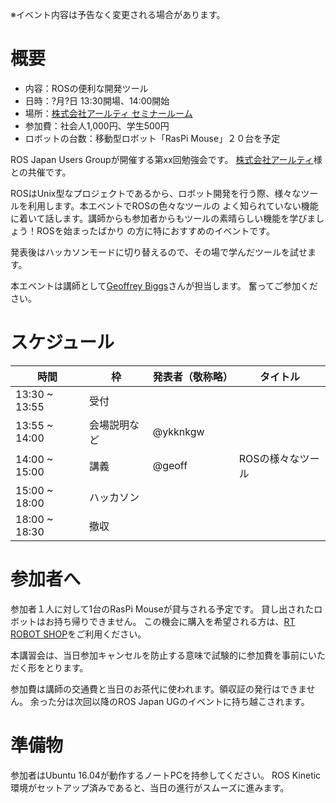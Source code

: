 ※イベント内容は予告なく変更される場合があります。

# 概要

- 内容：ROSの便利な開発ツール
- 日時：?月?日 13:30開場、14:00開始
- 場所：[株式会社アールティ セミナールーム](東京都千代田区外神田3-9-2末広ビル3F)
- 参加費：社会人1,000円、学生500円
- ロボットの台数：移動型ロボット「RasPi Mouse」２０台を予定

ROS Japan Users Groupが開催する第xx回勉強会です。
[株式会社アールティ](http://www.rt-net.jp)様との共催です。

ROSはUnix型なプロジェクトであるから、ロボット開発を行う際、様々なツールを利用します。本エベントでROSの色々なツールの
よく知られていない機能に着いて話します。講師からも参加者からもツールの素晴らしい機能を学びましょう！ROSを始まったばかり
の方に特におすすめのイベントです。

発表後はハッカソンモードに切り替えるので、その場で学んだツールを試せます。

本エベントは講師として[Geoffrey Biggs](https://github.com/gbiggs)さんが担当します。
奮ってご参加ください。

# スケジュール

時間 | 枠 | 発表者（敬称略） | タイトル
-----|----|------------------|----------
13:30 ~ 13:55 | 受付 | | |
13:55 ~ 14:00 | 会場説明など | @ykknkgw | |
14:00 ~ 15:00 | 講義 | @geoff | ROSの様々なツール |
15:00 ~ 18:00 | ハッカソン | | |
18:00 ~ 18:30 | 撤収 | | |

# 参加者へ

参加者１人に対して1台のRasPi Mouseが貸与される予定です。
貸し出されたロボットはお持ち帰りできません。
この機会に購入を希望される方は、[RT ROBOT SHOP](http://www.rt-shop.jp/index.php?main_page=product_info&products_id=3419)をご利用ください。

本講習会は、当日参加キャンセルを防止する意味で試験的に参加費を事前にいただく形をとります。

参加費は講師の交通費と当日のお茶代に使われます。領収証の発行はできません。
余った分は次回以降のROS Japan UGのイベントに持ち越こされます。

# 準備物

参加者はUbuntu 16.04が動作するノートPCを持参してください。
ROS Kinetic環境がセットアップ済みであると、当日の進行がスムーズに進みます。
